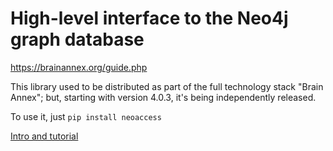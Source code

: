 # High-level interface to the Neo4j graph database    

https://brainannex.org/guide.php


This library used to be distributed as part of the full technology stack "Brain Annex";
but, starting with version 4.0.3, it's being independently released.

To use it, just `pip install neoaccess`


[Intro and tutorial](https://julianspolymathexplorations.blogspot.com/2023/06/neo4j-python-neoaccess-library.html)
